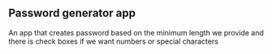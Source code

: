 ## Password generator app
An app that creates password based on the minimum length we provide and there is check boxes if we want numbers or special characters
